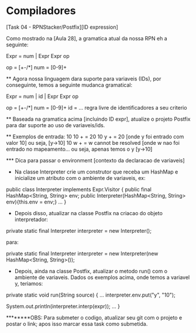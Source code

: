 # Compiladores
[Task 04 - RPNStacker/Postfix][ID expression]


Como mostrado na [Aula 28], a gramatica atual da nossa RPN eh a seguinte:

Expr = num
         |  Expr Expr op

op    = [+-/*]
num = [0-9]+

** Agora nossa linguagem dara suporte para variaveis (IDs), por conseguinte, temos a seguinte mudanca gramatical:

Expr = num
         |  id
         | Expr Expr op

op    = [+-/*]
num = [0-9]+
id = ... regra livre de identificadores a seu criterio

** Baseada na gramatica acima [incluindo ID expr], atualize o projeto Postfix para dar suporte ao uso de variaveis/ids.

** Exemplos de entrada: 
10 10 +      =  20
10 y +        =  20 [onde y foi entrado com valor 10] ou seja, [y->10]
10 w +       = w cannot be resolved [onde w nao foi entrado no mapeamento... ou seja, apenas temos o y [y->10]


*** Dica para passar o environment [contexto da declaracao de variaveis]
- Na classe Interpreter crie um construtor que receba um HashMap e inicialize um atributo com o ambiente de variaveis, ex:

public class Interpreter implements Expr.Visitor<Integer> {
  public final HashMap<String, String> env;
  public Interpreter(HashMap<String, String> env){this.env = env;}
  ...
}

- Depois disso, atualizar na classe Postfix na criacao do objeto interpretador:

private static final Interpreter interpreter = new Interpreter();

para:

private static final Interpreter interpreter = new Interpreter(new HashMap<String, String>());

- Depois, ainda na classe Postfix, atualizar o metodo run() com o ambiente de variaveis. Dados os exemplos acima, onde temos a variavel y, teriamos:

private static void run(String source) {
...
 interpreter.env.put("y", "10");

 System.out.println(interpreter.interp(expr));
...
}

********OBS: Para submeter o codigo, atualizar seu git com o projeto e postar o link; apos isso marcar essa task como submetida.

